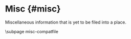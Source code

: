 # Misc {#misc}

Miscellaneous information that is yet to be filed into a place.

\subpage misc-compatfile